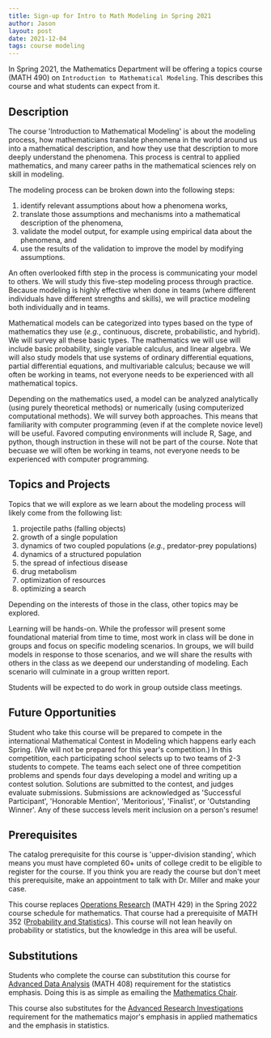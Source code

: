 ```yaml
---
title: Sign-up for Intro to Math Modeling in Spring 2021
author: Jason
layout: post
date: 2021-12-04
tags: course modeling
---
```


In Spring 2021, the Mathematics Department will be offering a topics course (MATH 490) on `Introduction to Mathematical Modeling`.  This describes this course and what students can expect from it.

## Description ##

The course 'Introduction to Mathematical Modeling' is about the modeling process, how mathematicians translate phenomena in the world around us into a mathematical description, and how they use that description to more deeply understand the phenomena.  This process is central to applied mathematics, and many career paths in the mathematical sciences rely on skill in modeling.

The modeling process can be broken down into the following steps:

1. identify relevant assumptions about how a phenomena works,
2. translate those assumptions and mechanisms into a mathematical description of the phenomena,
3. validate the model output, for example using empirical data about the phenomena, and
4. use the results of the validation to improve the model by modifying assumptions.

An often overlooked fifth step in the process is communicating your model to others.  We will study this five-step modeling process through practice.  Because modeling is highly effective when done in teams (where different individuals have different strengths and skills), we will practice modeling both individually and in teams.

Mathematical models can be categorized into types based on the type of mathematics they use (*e.g.*, continuous, discrete, probabilistic, and hybrid).  We will survey all these basic types.  The mathematics we will use will include basic probability, single variable calculus, and linear algebra.  We will also study models that use systems of ordinary differential equations, partial differential equations, and multivariable calculus; because we will often be working in teams, not everyone needs to be experienced with all mathematical topics.

Depending on the mathematics used, a model can be analyzed analytically (using purely theoretical methods) or numerically (using computerized computational methods).  We will survey both approaches.  This means that familiarity with computer programming (even if at the complete novice level) will be useful.  Favored computing environments will include R, Sage, and python, though instruction in these will not be part of the course.  Note that becuase we will often be working in teams, not everyone needs to be experienced with computer programming.

## Topics and Projects ##

Topics that we will explore as we learn about the modeling process will likely come from the following list:

1. projectile paths (falling objects)
2. growth of a single population 
3. dynamics of two coupled populations (*e.g.*, predator-prey populations)
4. dynamics of a structured population
4. the spread of infectious disease
5. drug metabolism
6. optimization of resources
7. optimizing a search

Depending on the interests of those in the class, other topics may be explored.

Learning will be hands-on.  While the professor will present some foundational material from time to time, most work in class will be done in groups and focus on specific modeling scenarios.  In groups, we will build models in response to those scenarios, and we will share the results with others in the class as we deepend our understanding of modeling.  Each scenario will culminate in a group written report.

Students will be expected to do work in group outside class meetings.

## Future Opportunities ##

Student who take this course will be prepared to compete in the international Mathematical Contest in Modeling which happens early each Spring.  (We will not be prepared for this year's competition.)  In this competition, each participating school selects up to two teams of 2-3 students to compete.  The teams each select one of three competition problems and spends four days developing a model and writing up a contest solution.  Solutions are submitted to the contest, and judges evaluate submissions.  Submissions are acknowledged as 'Successful Participant', 'Honorable Mention', 'Meritorious', 'Finalist', or 'Outstanding Winner'.  Any of these success levels merit inclusion on a person's resume!

## Prerequisites ##

The catalog prerequisite for this course is 'upper-division standing', which means you must have completed 60+ units of college credit to be eligible to register for the course.  If you think you are ready the course but don't meet this prerequisite, make an appointment to talk with Dr. Miller and make your case.

This course replaces <a href="https://catalog.csuci.edu/preview_course_nopop.php?catoid=53&coid=109295">Operations Research</a> (MATH 429) in the Spring 2022 course schedule for mathematics.  That course had a prerequisite of MATH 352 (<a href="https://catalog.csuci.edu/preview_course_nopop.php?catoid=53&coid=109291">Probability and Statistics</a>).  This course will not lean heavily on probability or statistics, but the knowledge in this area will be useful.

## Substitutions ##

Students who complete the course can substitution this course for <a href="https://catalog.csuci.edu/preview_program.php?catoid=53&poid=12408&returnto=3950#">Advanced Data Analysis</a> (MATH 408) requirement for the statistics emphasis.  Doing this is as simple as emailing the <a href="mailto:geoffry.buhl@csuci.edu?subject=Request%20substitution%20of%20MATH%20490%20for%20MATH%20408&body=Dear%20Dr.%20Buhl,%0AI%20am%20taking%20MATH%20490%20this%20spring%20and%20I%20would%20like%20it%20to%20substitute%20for%20MATH%20108,%20and%20I%20understand%20that%20you%20can%20submit%20that%20substitution%20approval%20for%20me.%20%20I%20would%20like%20you%20to%20do%20so.%20%20%0AThank%20you,%0A%20Grateful%20Student&cc=jason.miller@csuci.edu">Mathematics Chair</a>.

This course also substitutes for the <a href="https://catalog.csuci.edu/preview_course_nopop.php?catoid=53&coid=109993">Advanced Research Investigations</a> requirement for the mathematics major's emphasis in applied mathematics and the emphasis in statistics.

<!--
SYNTAX FOR IMAGES
* use services to create JPG and to create thumbnail that is 720px wide

[![ALT-TEXT](/assets/images/filename-thumbnail.jpg)](/assets/images/filename.jpg)
-->

<!--
SYNTAX FOR VIDEO
* convert MOV to mp4 using VLC

<video width="480" height="320" controls="controls">
  <source src="/assets/media/filename.m4v" type="video/mp4">
</video>
-->
